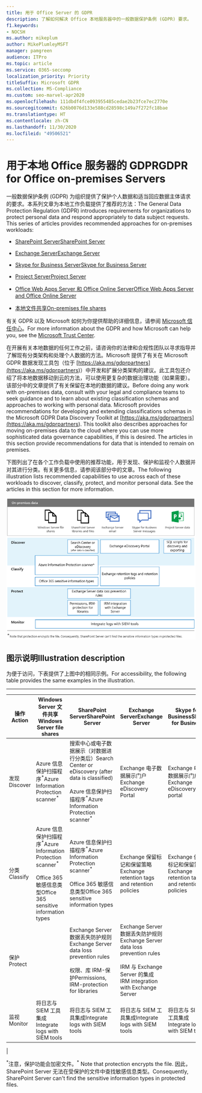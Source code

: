 ```yaml
---
title: 用于 Office Server 的 GDPR
description: 了解如何解决 Office 本地服务器中的一般数据保护条例 (GDPR) 要求。
f1.keywords:
- NOCSH
ms.author: mikeplum
author: MikePlumleyMSFT
manager: pamgreen
audience: ITPro
ms.topic: article
ms.service: O365-seccomp
localization_priority: Priority
titleSuffix: Microsoft GDPR
ms.collection: MS-Compliance
ms.custom: seo-marvel-apr2020
ms.openlocfilehash: 111dbdf4fce093955485cedae2b23fce7ec2770e
ms.sourcegitcommit: 626b0076d133e588cd28598c149a7f272fc18bae
ms.translationtype: HT
ms.contentlocale: zh-CN
ms.lasthandoff: 11/30/2020
ms.locfileid: "49506521"
---
```

# <a name="gdpr-for-office-on-premises-servers"></a><span data-ttu-id="705bc-103">用于本地 Office 服务器的 GDPR</span><span class="sxs-lookup"><span data-stu-id="705bc-103">GDPR for Office on-premises Servers</span></span>

<span data-ttu-id="705bc-p101">一般数据保护条例 (GDPR) 为组织提供了保护个人数据和适当回应数据主体请求的要求。本系列文章为本地工作负载提供了推荐的方法：</span><span class="sxs-lookup"><span data-stu-id="705bc-p101">The General Data Protection Regulation (GDPR) introduces requirements for organizations to protect personal data and respond appropriately to data subject requests. This series of articles provides recommended approaches for on-premises workloads:</span></span>

- [<span data-ttu-id="705bc-106">SharePoint Server</span><span class="sxs-lookup"><span data-stu-id="705bc-106">SharePoint Server</span></span>](gdpr-for-sharepoint-server.md)

- [<span data-ttu-id="705bc-107">Exchange Server</span><span class="sxs-lookup"><span data-stu-id="705bc-107">Exchange Server</span></span>](gdpr-for-exchange-server.md)

- [<span data-ttu-id="705bc-108">Skype for Business Server</span><span class="sxs-lookup"><span data-stu-id="705bc-108">Skype for Business Server</span></span>](gdpr-for-skype-for-business-server.md)

- [<span data-ttu-id="705bc-109">Project Server</span><span class="sxs-lookup"><span data-stu-id="705bc-109">Project Server</span></span>](gdpr-for-project-server.md)

- [<span data-ttu-id="705bc-110">Office Web Apps Server 和 Office Online Server</span><span class="sxs-lookup"><span data-stu-id="705bc-110">Office Web Apps Server and Office Online Server</span></span>](gdpr-for-office-online-server.md)

- [<span data-ttu-id="705bc-111">本地文件共享</span><span class="sxs-lookup"><span data-stu-id="705bc-111">On-premises file shares</span></span>](gdpr-for-on-premises-file-shares.md)

<span data-ttu-id="705bc-112">有关 GDPR 以及 Microsoft 如何为你提供帮助的详细信息，请参阅 [Microsoft 信任中心](https://www.microsoft.com/trust-center/privacy/gdpr-overview
)。</span><span class="sxs-lookup"><span data-stu-id="705bc-112">For more information about the GDPR and how Microsoft can help you, see the [Microsoft Trust Center](https://www.microsoft.com/trust-center/privacy/gdpr-overview
).</span></span>

<span data-ttu-id="705bc-p102">在开展有关本地数据的任何工作之前，请咨询你的法律和合规性团队以寻求指导并了解现有分类架构和处理个人数据的方法。Microsoft 提供了有关在 Microsoft GDPR 数据发现工具包（位于 [https://aka.ms/gdprpartners](<https://aka.ms/gdprpartners>)）中开发和扩展分类架构的建议。此工具包还介绍了将本地数据移动到云的方法，可以使用更复杂的数据治理功能（如果需要）。该部分中的文章提供了有关保留在本地的数据的建议。</span><span class="sxs-lookup"><span data-stu-id="705bc-p102">Before doing any work with on-premises data, consult with your legal and compliance teams to seek guidance and to learn about existing classification schemas and approaches to working with personal data. Microsoft provides recommendations for developing and extending classifications schemas in the Microsoft GDPR Data Discovery Toolkit at [https://aka.ms/gdprpartners](<https://aka.ms/gdprpartners>). This toolkit also describes approaches for moving on-premises data to the cloud where you can use more sophisticated data governance capabilities, if this is desired. The articles in this section provide recommendations for data that is intended to remain on premises.</span></span>

<span data-ttu-id="705bc-p103">下图列出了在各个工作负载中使用的推荐功能，用于发现、保护和监视个人数据并对其进行分类。有关更多信息，请参阅该部分中的文章。</span><span class="sxs-lookup"><span data-stu-id="705bc-p103">The following illustration lists recommended capabilities to use across each of these workloads to discover, classify, protect, and monitor personal data. See the articles in this section for more information.</span></span>

![描述跨工作负载发现、分类、保护和监视个人数据的功能图表](../media/gdpr-for-office-servers-image1.png)

## <a name="illustration-description"></a><span data-ttu-id="705bc-120">图示说明</span><span class="sxs-lookup"><span data-stu-id="705bc-120">Illustration description</span></span>

<span data-ttu-id="705bc-121">为便于访问，下表提供了上图中的相同示例。</span><span class="sxs-lookup"><span data-stu-id="705bc-121">For accessibility, the following table provides the same examples in the illustration.</span></span>

****

|<span data-ttu-id="705bc-122">操作</span><span class="sxs-lookup"><span data-stu-id="705bc-122">Action</span></span>|<span data-ttu-id="705bc-123">Windows Server 文件共享</span><span class="sxs-lookup"><span data-stu-id="705bc-123">Windows Server file shares</span></span>|<span data-ttu-id="705bc-124">SharePoint Server</span><span class="sxs-lookup"><span data-stu-id="705bc-124">SharePoint Server</span></span>|<span data-ttu-id="705bc-125">Exchange Server</span><span class="sxs-lookup"><span data-stu-id="705bc-125">Exchange Server</span></span>|<span data-ttu-id="705bc-126">Skype for Business</span><span class="sxs-lookup"><span data-stu-id="705bc-126">Skype for Business</span></span>|<span data-ttu-id="705bc-127">Project Server</span><span class="sxs-lookup"><span data-stu-id="705bc-127">Project Server</span></span>|
|---|---|---|---|---|---|
|<span data-ttu-id="705bc-128">发现</span><span class="sxs-lookup"><span data-stu-id="705bc-128">Discover</span></span>|<span data-ttu-id="705bc-129">Azure 信息保护扫描程序<sup>\*</sup></span><span class="sxs-lookup"><span data-stu-id="705bc-129">Azure Information Protection scanner<sup>\*</sup></span></span>|<span data-ttu-id="705bc-130">搜索中心或电子数据展示（对数据进行分类后）</span><span class="sxs-lookup"><span data-stu-id="705bc-130">Search Center or eDiscovery (after data is classified)</span></span> <br/><br/> <span data-ttu-id="705bc-131">Azure 信息保护扫描程序<sup>\*</sup></span><span class="sxs-lookup"><span data-stu-id="705bc-131">Azure Information Protection scanner<sup>\*</sup></span></span>|<span data-ttu-id="705bc-132">Exchange 电子数据展示门户</span><span class="sxs-lookup"><span data-stu-id="705bc-132">Exchange eDiscovery Portal</span></span>|<span data-ttu-id="705bc-133">Exchange 电子数据展示门户</span><span class="sxs-lookup"><span data-stu-id="705bc-133">Exchange eDiscovery portal</span></span>|<span data-ttu-id="705bc-134">用于发现和导出的 SQL 脚本</span><span class="sxs-lookup"><span data-stu-id="705bc-134">SQL scripts for discovery and exporting</span></span>|
|<span data-ttu-id="705bc-135">分类</span><span class="sxs-lookup"><span data-stu-id="705bc-135">Classify</span></span>|<span data-ttu-id="705bc-136">Azure 信息保护扫描程序<sup>\*</sup></span><span class="sxs-lookup"><span data-stu-id="705bc-136">Azure Information Protection scanner<sup>\*</sup></span></span> <br/><br/> <span data-ttu-id="705bc-137">Office 365 敏感信息类型</span><span class="sxs-lookup"><span data-stu-id="705bc-137">Office 365 sensitive information types</span></span>|<span data-ttu-id="705bc-138">Azure 信息保护扫描程序<sup>\*</sup></span><span class="sxs-lookup"><span data-stu-id="705bc-138">Azure Information Protection scanner<sup>\*</sup></span></span> <br/><br/> <span data-ttu-id="705bc-139">Office 365 敏感信息类型</span><span class="sxs-lookup"><span data-stu-id="705bc-139">Office 365 sensitive information types</span></span>|<span data-ttu-id="705bc-140">Exchange 保留标记和保留策略</span><span class="sxs-lookup"><span data-stu-id="705bc-140">Exchange retention tags and retention policies</span></span>|<span data-ttu-id="705bc-141">Exchange 保留标记和保留策略</span><span class="sxs-lookup"><span data-stu-id="705bc-141">Exchange retention tags and retention policies</span></span>||
|<span data-ttu-id="705bc-142">保护</span><span class="sxs-lookup"><span data-stu-id="705bc-142">Protect</span></span>||<span data-ttu-id="705bc-143">Exchange Server 数据丢失防护规则</span><span class="sxs-lookup"><span data-stu-id="705bc-143">Exchange Server data loss prevention rules</span></span> <br/><br/> <span data-ttu-id="705bc-144">权限、库 IRM-保护</span><span class="sxs-lookup"><span data-stu-id="705bc-144">Permissions, IRM-protection for libraries</span></span>|<span data-ttu-id="705bc-145">Exchange Server 数据丢失防护规则</span><span class="sxs-lookup"><span data-stu-id="705bc-145">Exchange Server data loss prevention rules</span></span> <br/><br/> <span data-ttu-id="705bc-146">IRM 与 Exchange Server 的集成</span><span class="sxs-lookup"><span data-stu-id="705bc-146">IRM integration with Exchange Server</span></span>|||
|<span data-ttu-id="705bc-147">监视</span><span class="sxs-lookup"><span data-stu-id="705bc-147">Monitor</span></span>|<span data-ttu-id="705bc-148">将日志与 SIEM 工具集成</span><span class="sxs-lookup"><span data-stu-id="705bc-148">Integrate logs with SIEM tools</span></span>|<span data-ttu-id="705bc-149">将日志与 SIEM 工具集成</span><span class="sxs-lookup"><span data-stu-id="705bc-149">Integrate logs with SIEM tools</span></span>|<span data-ttu-id="705bc-150">将日志与 SIEM 工具集成</span><span class="sxs-lookup"><span data-stu-id="705bc-150">Integrate logs with SIEM tools</span></span>|<span data-ttu-id="705bc-151">将日志与 SIEM 工具集成</span><span class="sxs-lookup"><span data-stu-id="705bc-151">Integrate logs with SIEM tools</span></span>|<span data-ttu-id="705bc-152">将日志与 SIEM 工具集成</span><span class="sxs-lookup"><span data-stu-id="705bc-152">Integrate logs with SIEM tools</span></span>|
|

<span data-ttu-id="705bc-153"><sup>\*</sup>注意，保护功能会加密文件。</span><span class="sxs-lookup"><span data-stu-id="705bc-153"><sup>\*</sup> Note that protection encrypts the file.</span></span> <span data-ttu-id="705bc-154">因此，SharePoint Server 无法在受保护的文件中查找敏感信息类型。</span><span class="sxs-lookup"><span data-stu-id="705bc-154">Consequently, SharePoint Server can't find the sensitive information types in protected files.</span></span>
